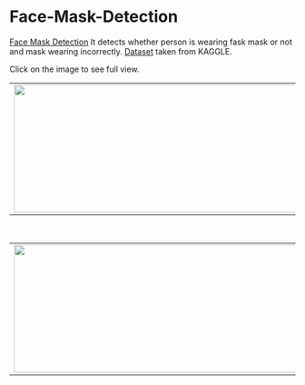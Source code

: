 # Face-Mask-Detection

[Face Mask Detection](https://github.com/mazqoty/Face-Mask-Detection) It detects whether person is wearing fask mask or not and mask wearing incorrectly. [Dataset](https://www.kaggle.com/code/jiaowoguanren/face-mask-detection-tensorflow-cnn-resmlp/data) taken from KAGGLE. 

Click on the image to see full view.

<table style="width:100%">
  <tr>
    <td><img src="https://i.imgur.com/mhEXjV5.png" width="500px" height=225px/></td>
    <td><img src="https://i.imgur.com/k7f1osV.png" width="500px" height=225px/></td>
    <td><img src="https://i.imgur.com/whY6qyG.png" width="500px" height=225px/></td>
   </tr>
</table>

<br>

<table style="width:100%">
  <tr>
    <td><img src="https://i.imgur.com/eS5tBWe.png" width="500px" height=225px/></td>
    <td><img src="https://i.imgur.com/egbdNGb.png" width="500px" height=225px/></td>
    <td><img src="https://i.imgur.com/xPzwgto.png" width="500px" height=225px/></td>
   </tr>
</table>
